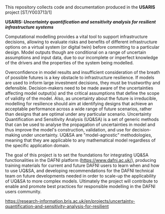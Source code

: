 This repository collects code and documentation produced in the **USARIS** project [ST/Y003713/1]

**USARIS: *Uncertainty quantification and sensitivity analysis for resilient infrastructure systems***

Computational modelling provides a vital tool to support infrastructure decisions, 
allowing to evaluate risks and benefits of different infrastructure options on a virtual system (or digital twin) 
before committing to a particular design. Model outputs though are conditional on a range of uncertain assumptions and input data, 
due to our incomplete or imperfect knowledge of the drivers and the properties of the system being modelled.

Overconfidence in model results and insufficient consideration of the breath of possible futures is a key obstacle to infrastructure resilience. If models are used to inform large investment decisions, they must be trustworthy and defensible. Decision-makers need to be made aware of the uncertainties affecting model output(s) and the critical assumptions that define the scope of validity of the model. Also, as uncertainty about the future is irreducible, modelling for resilience should aim at identifying designs that achieve an acceptable performance across a wide range of future scenarios, rather than designs that are optimal under any particular scenario. Uncertainty Quantification and Sensitivity Analysis (UQ&SA) is a set of generic methods that can be used to analyse the propagation of uncertainties in model and thus improve the model's construction, validation, and use for decision-making under uncertainty. UQ&SA are "model-agnostic" methodologies, meaning that they are applicable to any mathematical model regardless of the specific application domain.

The goal of this project is to set the foundations for integrating UQ&SA functionalities in the DAFNI platform (https://www.dafni.ac.uk/), producing training materials for current and future DAFNI users to learn when and how to use UQ&SA, and developing recommendations for the DAFNI technical team on future developments needed in order to scale-up the applicability of UQ&SA to more complex models. Ultimately the project will contribute to enable and promote best practices for responsible modelling in the DAFNI users community.

https://research-information.bris.ac.uk/en/projects/uncertainty-quantification-and-sensitivity-analysis-for-resilient
